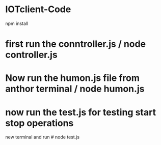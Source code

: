 # IOTclient-Code

npm install 
# first run the conntroller.js  / node controller.js 
#  Now run the humon.js file from anthor  terminal  / node humon.js 

# now run the test.js for testing start stop operations 
new terminal  and run # node test.js 
